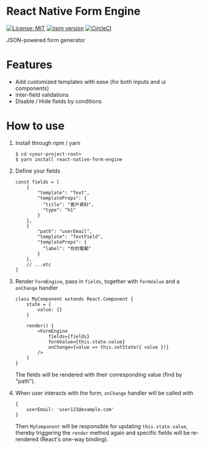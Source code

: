 # React Native Form Engine

[![License: MIT](https://img.shields.io/badge/License-MIT-blue.svg)](https://opensource.org/licenses/MIT)
[![npm version](https://img.shields.io/npm/v/react-native-form-engine.svg?style=flat)](https://www.npmjs.com/package/react-native-form-engine)
[![CircleCI](https://circleci.com/gh/ng-kode/react-native-form-engine/tree/master.svg?style=shield)](https://circleci.com/gh/ng-kode/react-native-form-engine/tree/master)

JSON-powered form generator

# Features

- Add customized templates with ease (for both inputs and ui components)
- inter-field validations
- Disable / Hide fields by conditions

# How to use

1. Install through npm / yarn

   ```
   $ cd <your-project-root>
   $ yarn install react-native-form-engine
   ```

2. Define your fields
   ```
   const fields = [
       {
           "template": "Text",
           "templateProps": {
             "title": "客戶資料",
             "type": "h1"
           }
       },
       {
           "path": "userEmail",
           "template": "TextField",
           "templateProps": {
             "label": "你的電郵"
           }
       },
       // ...etc
   ]
   ```
3. Render `FormEngine`, pass in `fields`, together with `formValue` and a `onChange` handler

   ```
   class MyComponent extends React.Component {
       state = {
           value: {}
       }

       render() {
           <FormEngine
               fields={fields}
               formValue={this.state.value}
               onChange={value => this.setState({ value })}
           />
       }
   }
   ```

   The fields will be rendered with their corresponding value (find by "path").

4. When user interacts with the form, `onChange` handler will be called with
   ```
   {
       userEmail: 'user123@example.com'
   }
   ```
   Then `MyComponent` will be responsible for updating `this.state.value`, thereby triggering the `render` method again and specific fields will be re-rendered (React's one-way binding).
